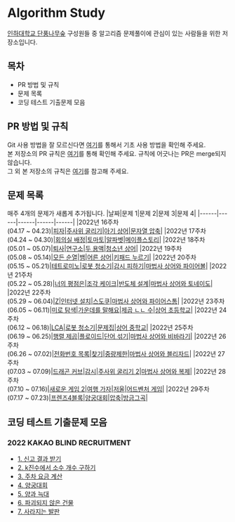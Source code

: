 # Algorithm Study

[인하대학교 단풍나무숲](https://www.facebook.com/inhamaple) 구성원들 중 알고리즘 문제풀이에 관심이 있는 사람들을 위한 저장소입니다.

## 목차

- PR 방법 및 규칙
- 문제 목록
- 코딩 테스트 기출문제 모음

## PR 방법 및 규칙

Git 사용 방법을 잘 모르신다면 [여기](/admin/GitHub_Intro.md)를 통해서 기초 사용 방법을 확인해 주세요.  
본 저장소의 PR 규칙은 [여기](/admin/PR_rules.md)를 통해 확인해 주세요. 규칙에 어긋나는 PR은 merge되지 않습니다.  
그 외 본 저장소의 규칙은 [여기]()를 참고해 주세요.

## 문제 목록

매주 4개의 문제가 새롭게 추가됩니다.
|날짜|문제 1|문제 2|문제 3|문제 4|
|------|------|------|------|------|
|2022년 16주차 </br>(04.17 ~ 04.23)|[피자](https://www.acmicpc.net/problem/3213)|[주사위 굴리기](https://www.acmicpc.net/problem/14499)|[아기 상어](https://www.acmicpc.net/problem/16236)|[문자열 압축](https://programmers.co.kr/learn/courses/30/lessons/60057)|
|2022년 17주차 </br>(04.24 ~ 04.30)|[회의실 배정](https://www.acmicpc.net/problem/1931)|[토마토](https://www.acmicpc.net/problem/7576)|[알파벳](https://www.acmicpc.net/problem/1987)|[메이플스토리](https://www.acmicpc.net/problem/20925)|
|2022년 18주차 </br>(05.01 ~ 05.07)|[퇴사](https://www.acmicpc.net/problem/14501)|[연구소](https://www.acmicpc.net/problem/14502)|[두 용액](https://www.acmicpc.net/problem/2470)|[청소년 상어](https://www.acmicpc.net/problem/19236)|
|2022년 19주차 </br>(05.08 ~ 05.14)|[모든 순열](https://www.acmicpc.net/problem/10974)|[뱀](https://www.acmicpc.net/problem/3190)|[어른 상어](https://www.acmicpc.net/problem/19237)|[키패드 누르기](https://programmers.co.kr/learn/courses/30/lessons/67256)|
|2022년 20주차 </br>(05.15 ~ 05.21)|[테트로미노](https://www.acmicpc.net/problem/14500)|[로봇 청소기](https://www.acmicpc.net/problem/14503)|[감시 피하기](https://www.acmicpc.net/problem/18428)|[마법사 상어와 파이어볼](https://www.acmicpc.net/problem/20056)|
|2022년 21주차 </br>(05.22 ~ 05.28)|[너의 평점은](https://www.acmicpc.net/problem/25206)|[조각 케이크](https://www.acmicpc.net/problem/25212)|[반도체 설계](https://www.acmicpc.net/problem/2352)|[마법사 상어와 토네이도](https://www.acmicpc.net/problem/20057)|
|2022년 22주차 </br>(05.29 ~ 06.04)|[Z](https://www.acmicpc.net/problem/1074)|[인터넷 설치](https://www.acmicpc.net/problem/1800)|[스도쿠](https://www.acmicpc.net/problem/2580)|[마법사 상어와 파이어스톰](https://www.acmicpc.net/problem/20058)|
|2022년 23주차 </br>(06.05 ~ 06.11)|[미로 탐색](https://www.acmicpc.net/problem/2178)|[가운데를 말해요](https://www.acmicpc.net/problem/1655)|[제곱 ㄴㄴ 수](https://www.acmicpc.net/problem/1016)|[상어 초등학교](https://www.acmicpc.net/problem/21608)|
|2022년 24주차 </br>(06.12 ~ 06.18)|[LCA](https://www.acmicpc.net/problem/11437)|[로봇 청소기](https://www.acmicpc.net/problem/14503)|[문제집](https://www.acmicpc.net/problem/1766)|[상어 중학교](https://www.acmicpc.net/problem/21609)|
|2022년 25주차 </br>(06.19 ~ 06.25)|[행렬 제곱](https://www.acmicpc.net/problem/10830)|[플로이드](https://www.acmicpc.net/problem/11404)|[단어 섞기](https://www.acmicpc.net/problem/9177)|[마법사 상어와 비바라기](https://www.acmicpc.net/problem/21610)|
|2022년 26주차 </br>(06.26 ~ 07.02)|[전화번호 목록](https://www.acmicpc.net/problem/5052)|[찾기](https://www.acmicpc.net/problem/1786)|[중량제한](https://www.acmicpc.net/problem/1939)|[마법사 상어와 블리자드](https://www.acmicpc.net/problem/21611)|
|2022년 27주차 </br>(07.03 ~ 07.09)|[드래곤 커브](https://www.acmicpc.net/problem/15685)|[감시](https://www.acmicpc.net/problem/15683)|[주사위 굴리기 2](https://www.acmicpc.net/problem/23288)|[마법사 상어와 복제](https://www.acmicpc.net/problem/23290)|
|2022년 28주차 </br>(07.10 ~ 07.16)|[새로운 게임 2](https://www.acmicpc.net/problem/17837)|[여행 가자](https://www.acmicpc.net/problem/1976)|[저울](https://www.acmicpc.net/problem/10159)|[어드벤처 게임](https://www.acmicpc.net/problem/2310)|
|2022년 29주차 </br>(07.17 ~ 07.23)|[프렌즈4블록](https://school.programmers.co.kr/learn/courses/30/lessons/17679)|[양궁대회](https://school.programmers.co.kr/learn/courses/30/lessons/92342)|[압축](https://school.programmers.co.kr/learn/courses/30/lessons/17684)|[방금그곡](https://school.programmers.co.kr/learn/courses/30/lessons/17683)|

## 코딩 테스트 기출문제 모음

### 2022 KAKAO BLIND RECRUITMENT

- [1. 신고 결과 받기](https://programmers.co.kr/learn/courses/30/lessons/92334)
- [2. k진수에서 소수 개수 구하기](https://programmers.co.kr/learn/courses/30/lessons/92335)
- [3. 주차 요금 계산](https://programmers.co.kr/learn/courses/30/lessons/92341)
- [4. 양궁대회](https://programmers.co.kr/learn/courses/30/lessons/92342)
- [5. 양과 늑대](https://programmers.co.kr/learn/courses/30/lessons/92343)
- [6. 파괴되지 않은 건물](https://programmers.co.kr/learn/courses/30/lessons/92344)
- [7. 사라지는 발판](https://programmers.co.kr/learn/courses/30/lessons/92345)
